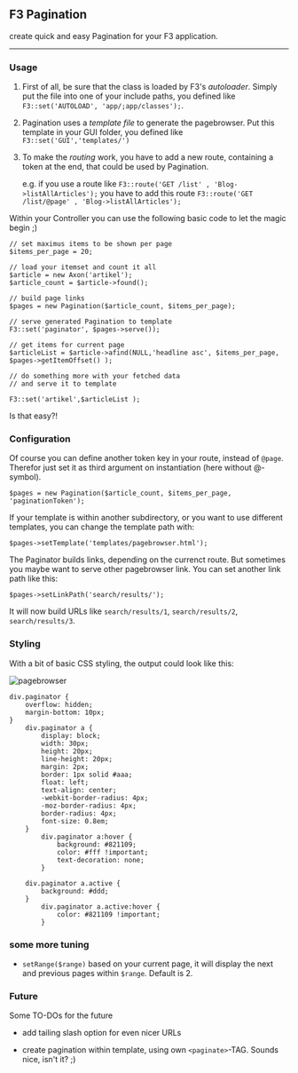 ## F3 Pagination

create quick and easy Pagination for your F3 application.

***

### Usage

1.	First of all, be sure that the class is loaded by F3's *autoloader*. Simply put the file into one of your include paths, you defined like `F3::set('AUTOLOAD', 'app/;app/classes');`.

2.	Pagination uses a *template file* to generate the pagebrowser. Put this template in your GUI folder, you defined like `F3::set('GUI','templates/')`

3.	To make the *routing* work, you have to add a new route, containing a token at the end, that could be used by Pagination. 
	
	e.g. if you use a route like `F3::route('GET /list' , 'Blog->listAllArticles');` 
	you have to add this route `F3::route('GET /list/@page' , 'Blog->listAllArticles');`


Within your Controller you can use the following basic code to let the magic begin ;)

	// set maximus items to be shown per page
	$items_per_page = 20;

	// load your itemset and count it all
	$article = new Axon('artikel');
	$article_count = $article->found();

	// build page links
	$pages = new Pagination($article_count, $items_per_page);
	
	// serve generated Pagination to template
	F3::set('paginator', $pages->serve());

	// get items for current page
	$articleList = $article->afind(NULL,'headline asc', $items_per_page, $pages->getItemOffset() );
	
	// do something more with your fetched data
	// and serve it to template
	
	F3::set('artikel',$articleList );

	
Is that easy?!

### Configuration

Of course you can define another token key in your route, instead of `@page`. Therefor just set it as third argument on instantiation (here without @-symbol).

	$pages = new Pagination($article_count, $items_per_page, 'paginationToken');

If your template is within another subdirectory, or you want to use different templates, you can change the template path with:

	$pages->setTemplate('templates/pagebrowser.html');
	
The Paginator builds links, depending on the currenct route. But sometimes you maybe want to serve other pagebrowser link. You can set another link path like this:

	$pages->setLinkPath('search/results/');
	
It will now build URLs like `search/results/1`, `search/results/2`, `search/results/3`.


### Styling

With a bit of basic CSS styling, the output could look like this:

![pagebrowser](http://img7.imagebanana.com/img/4j8o59n4/pagebrowser.png)

	div.paginator {
		overflow: hidden;
		margin-bottom: 10px;
	}
		div.paginator a {
			display: block;
			width: 30px;
			height: 20px;
			line-height: 20px;
			margin: 2px;
			border: 1px solid #aaa;
			float: left;
			text-align: center;
			-webkit-border-radius: 4px; 
			-moz-border-radius: 4px; 
			border-radius: 4px;  
			font-size: 0.8em;
		}			
			div.paginator a:hover {
				background: #821109;
				color: #fff !important;
				text-decoration: none;
			}
			
		div.paginator a.active {
			background: #ddd;
		}
			div.paginator a.active:hover {
				color: #821109 !important;			
			}


### some more tuning

-	`setRange($range)`
	based on your current page, it will display the next and previous pages within `$range`. Default is 2. 


### Future

Some TO-DOs for the future

- add tailing slash option for even nicer URLs

- create pagination within template, using own `<paginate>`-TAG. Sounds nice, isn't it? ;)
